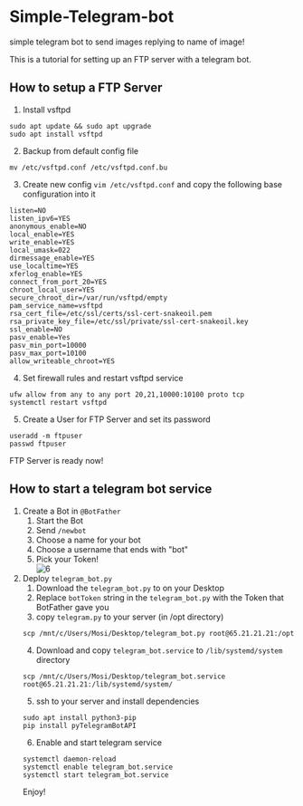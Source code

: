 # Simple-Telegram-bot
simple telegram bot to send images replying to name of image!

This is a tutorial for setting up an FTP server with a telegram bot.

## How to setup a FTP Server
1. Install vsftpd
```
sudo apt update && sudo apt upgrade
sudo apt install vsftpd
```
2. Backup from default config file
```
mv /etc/vsftpd.conf /etc/vsftpd.conf.bu
```
3. Create new config `vim /etc/vsftpd.conf` and copy the following base configuration into it
 ```
listen=NO
listen_ipv6=YES
anonymous_enable=NO
local_enable=YES
write_enable=YES
local_umask=022
dirmessage_enable=YES
use_localtime=YES
xferlog_enable=YES
connect_from_port_20=YES
chroot_local_user=YES
secure_chroot_dir=/var/run/vsftpd/empty
pam_service_name=vsftpd
rsa_cert_file=/etc/ssl/certs/ssl-cert-snakeoil.pem
rsa_private_key_file=/etc/ssl/private/ssl-cert-snakeoil.key
ssl_enable=NO
pasv_enable=Yes
pasv_min_port=10000
pasv_max_port=10100
allow_writeable_chroot=YES
 ```
 4. Set firewall rules and restart vsftpd service
 ```
ufw allow from any to any port 20,21,10000:10100 proto tcp
systemctl restart vsftpd
 ```
5. Create a User for FTP Server and set its password
```
useradd -m ftpuser
passwd ftpuser
```
FTP Server is ready now!

## How to start a telegram bot service
1. Create a Bot in `@BotFather`
    1. Start the Bot
    2. Send `/newbot`
    3. Choose a name for your bot
    4. Choose a username that ends with "bot"
    5. Pick your Token!\
    ![6](https://user-images.githubusercontent.com/45286878/128627276-55fe052a-8b27-400d-8d2e-525bc9215b3a.jpg)
2. Deploy `telegram_bot.py`
    1. Download the `telegram_bot.py` to on your Desktop
    2. Replace `botToken` string in the `telegram_bot.py` with the Token that BotFather gave you
    3. copy `telegram.py` to your server (in /opt directory)
    ```
    scp /mnt/c/Users/Mosi/Desktop/telegram_bot.py root@65.21.21.21:/opt
    ```
    4. Download and copy `telegram_bot.service` to `/lib/systemd/system` directory
    ```
    scp /mnt/c/Users/Mosi/Desktop/telegram_bot.service root@65.21.21.21:/lib/systemd/system/
    ```
    5. ssh to your server and install dependencies
    ```
    sudo apt install python3-pip
    pip install pyTelegramBotAPI
    ```
    6. Enable and start telegram service
    ```
    systemctl daemon-reload
    systemctl enable telegram_bot.service
    systemctl start telegram_bot.service
    ```
    Enjoy!
